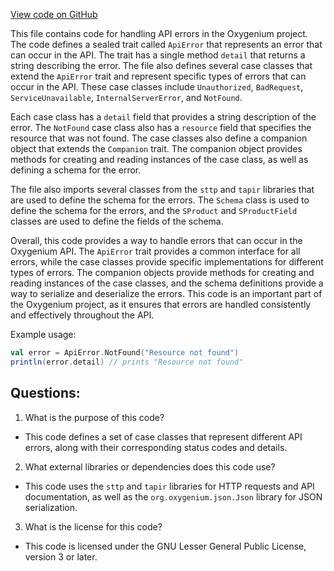 [View code on GitHub](https://github.com/oxygenium/oxygenium/api/src/main/scala/org/oxygenium/api/ApiError.scala)

This file contains code for handling API errors in the Oxygenium project. The code defines a sealed trait called `ApiError` that represents an error that can occur in the API. The trait has a single method `detail` that returns a string describing the error. The file also defines several case classes that extend the `ApiError` trait and represent specific types of errors that can occur in the API. These case classes include `Unauthorized`, `BadRequest`, `ServiceUnavailable`, `InternalServerError`, and `NotFound`.

Each case class has a `detail` field that provides a string description of the error. The `NotFound` case class also has a `resource` field that specifies the resource that was not found. The case classes also define a companion object that extends the `Companion` trait. The companion object provides methods for creating and reading instances of the case class, as well as defining a schema for the error.

The file also imports several classes from the `sttp` and `tapir` libraries that are used to define the schema for the errors. The `Schema` class is used to define the schema for the errors, and the `SProduct` and `SProductField` classes are used to define the fields of the schema.

Overall, this code provides a way to handle errors that can occur in the Oxygenium API. The `ApiError` trait provides a common interface for all errors, while the case classes provide specific implementations for different types of errors. The companion objects provide methods for creating and reading instances of the case classes, and the schema definitions provide a way to serialize and deserialize the errors. This code is an important part of the Oxygenium project, as it ensures that errors are handled consistently and effectively throughout the API. 

Example usage:

```scala
val error = ApiError.NotFound("Resource not found")
println(error.detail) // prints "Resource not found"
```
## Questions: 
 1. What is the purpose of this code?
- This code defines a set of case classes that represent different API errors, along with their corresponding status codes and details.

2. What external libraries or dependencies does this code use?
- This code uses the `sttp` and `tapir` libraries for HTTP requests and API documentation, as well as the `org.oxygenium.json.Json` library for JSON serialization.

3. What is the license for this code?
- This code is licensed under the GNU Lesser General Public License, version 3 or later.